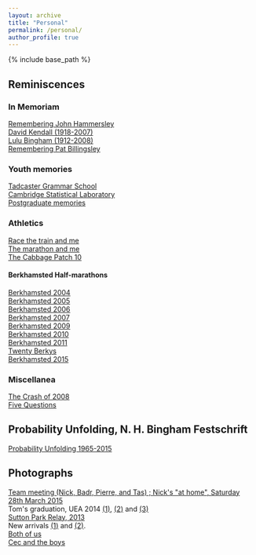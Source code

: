 ```yaml
---
layout: archive
title: "Personal"
permalink: /personal/
author_profile: true
---
```


{% include base_path %}

## Reminiscences

### In Memoriam

[Remembering John Hammersley](https://nicholas-h-bingham.github.io/files/personal/reminiscences/RememberingJohnHammersley.pdf)  
[David Kendall (1918-2007)](https://nicholas-h-bingham.github.io/files/personal/reminiscences/DavidKendallObituary.pdf)  
[Lulu Bingham (1912-2008)](https://nicholas-h-bingham.github.io/files/personal/reminiscences/BlancheLouiseBinghamStHughsChronicle.pdf)  
[Remembering Pat Billingsley](https://nicholas-h-bingham.github.io/files/personal/reminiscences/RememberingPatBillingsley.pdf)  

### Youth memories

[Tadcaster Grammar School](https://nicholas-h-bingham.github.io/files/personal/reminiscences/TadcasterGrammarSchool.pdf)  
[Cambridge Statistical Laboratory](https://nicholas-h-bingham.github.io/files/personal/reminiscences/CambridgeStatisticalLaboratory.pdf)  
[Postgraduate memories](https://nicholas-h-bingham.github.io/files/personal/reminiscences/PostgraduateMemories.pdf)  

### Athletics

[Race the train and me](https://nicholas-h-bingham.github.io/files/personal/reminiscences/RaceTheTrainAndMe.pdf)  
[The marathon and me](https://nicholas-h-bingham.github.io/files/personal/reminiscences/TheMarathonAndMe.pdf)  
[The Cabbage Patch 10](https://nicholas-h-bingham.github.io/files/personal/reminiscences/TheCabbagePatch10.pdf)  
#### Berkhamsted Half-marathons
[Berkhamsted 2004](https://nicholas-h-bingham.github.io/files/personal/reminiscences/berkhamsted/Berkhamsted2004.pdf)  
[Berkhamsted 2005](https://nicholas-h-bingham.github.io/files/personal/reminiscences/berkhamsted/Berkhamsted2005.pdf)  
[Berkhamsted 2006](https://nicholas-h-bingham.github.io/files/personal/reminiscences/berkhamsted/Berkhamsted2006.pdf)  
[Berkhamsted 2007](https://nicholas-h-bingham.github.io/files/personal/reminiscences/berkhamsted/Berkhamsted2007.pdf)  
[Berkhamsted 2009](https://nicholas-h-bingham.github.io/files/personal/reminiscences/berkhamsted/Berkhamsted2009.pdf)  
[Berkhamsted 2010](https://nicholas-h-bingham.github.io/files/personal/reminiscences/berkhamsted/Berkhamsted2010.pdf)  
[Berkhamsted 2011](https://nicholas-h-bingham.github.io/files/personal/reminiscences/berkhamsted/Berkhamsted2011.pdf)  
[Twenty Berkys](https://nicholas-h-bingham.github.io/files/personal/reminiscences/berkhamsted/TwentyBerkhamstedHalfMarathons.pdf)  
[Berkhamsted 2015](https://nicholas-h-bingham.github.io/files/personal/reminiscences/berkhamsted/Berkhamsted2015.pdf)  

### Miscellanea

[The Crash of 2008](https://nicholas-h-bingham.github.io/files/personal/reminiscences/TheCrashOf2008.pdf)  
[Five Questions](https://nicholas-h-bingham.github.io/files/personal/reminiscences/FiveQuestions.pdf)  

## Probability Unfolding, N. H. Bingham Festschrift
[Probability Unfolding 1965-2015](https://nicholas-h-bingham.github.io/files/personal/reminiscences/ProbabilityUnfolding.pdf)  

## Photographs

[Team meeting (Nick, Badr, Pierre, and Tas) ; Nick's "at home", Saturday 28th March 2015](https://nicholas-h-bingham.github.io/files/personal/pictures/TheTeam.jpg)  
Tom's graduation, UEA 2014 [(1)](https://nicholas-h-bingham.github.io/files/personal/pictures/TomGraduation145.jpg), [(2)](https://nicholas-h-bingham.github.io/files/personal/pictures/TomGraduation140.jpg) and [(3)](https://nicholas-h-bingham.github.io/files/personal/pictures/TheNick.jpg)  
[Sutton Park Relay, 2013](https://nicholas-h-bingham.github.io/files/personal/pictures/SuttonPark.jpg)  
New arrivals [(1)](https://nicholas-h-bingham.github.io/files/personal/pictures/OwenBingham.jpg) and [(2)](https://nicholas-h-bingham.github.io/files/personal/pictures/NickAndMatthew.jpg).  
[Both of us](https://nicholas-h-bingham.github.io/files/personal/pictures/Us.jpg)  
[Cec and the boys](https://nicholas-h-bingham.github.io/files/personal/pictures/CecAndTheBoys.jpg)  